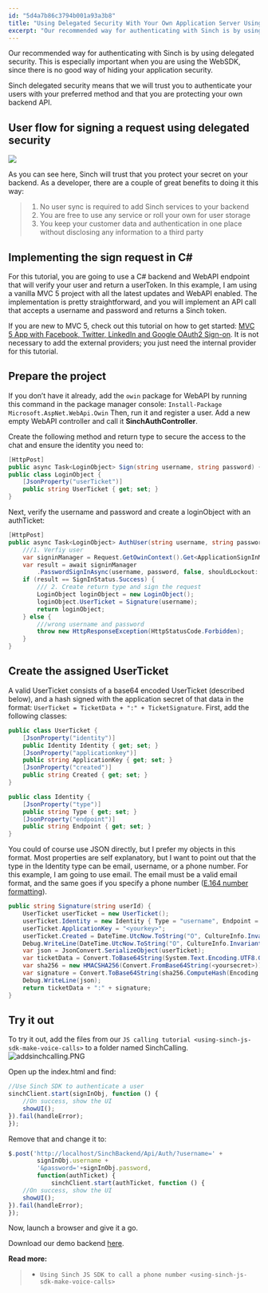 ```yaml
---
id: "5d4a7b86c3794b001a93a3b8"
title: "Using Delegated Security With Your Own Application Server Using C# and the Sinch SDK"
excerpt: "Our recommended way for authenticating with Sinch is by using delegated security. This is especially important when you are using the WebSDK, since there is no good way of hiding your application security."
---
```

Our recommended way for authenticating with Sinch is by using delegated security. This is especially important when you are using the WebSDK, since there is no good way of hiding your application security.

Sinch delegated security means that we will trust you to authenticate your users with your preferred method and that you are protecting your own backend API.

## User flow for signing a request using delegated security

![](http://www.websequencediagrams.com/files/render?link=2_0NhaiEPua84ebt97-F)

As you can see here, Sinch will trust that you protect your secret on your backend. As a developer, there are a couple of great benefits to doing it this way:

> 1.  No user sync is required to add Sinch services to your backend
> 2.  You are free to use any service or roll your own for user storage
> 3.  You keep your customer data and authentication in one place without disclosing any information to a third party

## Implementing the sign request in C#

For this tutorial, you are going to use a C\# backend and WebAPI endpoint that will verify your user and return a userToken. In this example, I am using a vanilla MVC 5 project with all the latest updates and WebAPI enabled. The implementation is pretty straightforward, and you will implement an API call that accepts a username and password and returns a Sinch token.

If you are new to MVC 5, check out this tutorial on how to get started: [MVC 5 App with Facebook, Twitter, LinkedIn and Google OAuth2 Sign-on](http://www.asp.net/mvc/tutorials/mvc-5/create-an-aspnet-mvc-5-app-with-facebook-and-google-oauth2-and-openid-sign-on). It is not necessary to add the external providers; you just need the internal provider for this tutorial.

## Prepare the project

If you don’t have it already, add the `owin` package for WebAPI by running this command in the package manager console: `Install-Package Microsoft.AspNet.WebApi.Owin` Then, run it and register a user. Add a new empty WebAPI controller and call it **SinchAuthController**.

Create the following method and return type to secure the access to the chat and ensure the identity you need to:

```csharp
[HttpPost]
public async Task<LoginObject> Sign(string username, string password) {}
public class LoginObject {
    [JsonProperty("userTicket")]
    public string UserTicket { get; set; }
}
```

Next, verify the username and password and create a loginObject with an authTicket:

```csharp
[HttpPost]
public async Task<LoginObject> AuthUser(string username, string password) {
    ///1. Verfiy user
    var signinManager = Request.GetOwinContext().Get<ApplicationSignInManager>();
    var result = await signinManager
        .PasswordSignInAsync(username, password, false, shouldLockout: false);
    if (result == SignInStatus.Success) {
        /// 2. Create return type and sign the request
        LoginObject loginObject = new LoginObject();
        loginObject.UserTicket = Signature(username);
        return loginObject;
    } else {
        ///wrong username and password
        throw new HttpResponseException(HttpStatusCode.Forbidden);
    }
}
```

## Create the assigned UserTicket

A valid UserTicket consists of a base64 encoded UserTicket (described below), and a hash signed with the application secret of that data in the format: `UserTicket = TicketData + ":" + TicketSignature`. First, add the following classes:

```csharp
public class UserTicket {
    [JsonProperty("identity")]
    public Identity Identity { get; set; }
    [JsonProperty("applicationkey")]
    public string ApplicationKey { get; set; }
    [JsonProperty("created")]
    public string Created { get; set; }
}

public class Identity {
    [JsonProperty("type")]
    public string Type { get; set; }
    [JsonProperty("endpoint")]
    public string Endpoint { get; set; }
}
```

You could of course use JSON directly, but I prefer my objects in this format. Most properties are self explanatory, but I want to point out that the type in the Identity type can be email, username, or a phone number. For this example, I am going to use email. The email must be a valid email format, and the same goes if you specify a phone number ([E.164 number formatting](http://en.wikipedia.org/wiki/E.164)).

```csharp
public string Signature(string userId) {
    UserTicket userTicket = new UserTicket();
    userTicket.Identity = new Identity { Type = "username", Endpoint = userId };
    userTicket.ApplicationKey = "<yourkey>";
    userTicket.Created = DateTime.UtcNow.ToString("O", CultureInfo.InvariantCulture);
    Debug.WriteLine(DateTime.UtcNow.ToString("O", CultureInfo.InvariantCulture));
    var json = JsonConvert.SerializeObject(userTicket);
    var ticketData = Convert.ToBase64String(System.Text.Encoding.UTF8.GetBytes(json));
    var sha256 = new HMACSHA256(Convert.FromBase64String(<yoursecret>));
    var signature = Convert.ToBase64String(sha256.ComputeHash(Encoding.UTF8.GetBytes(json)));
    Debug.WriteLine(json);
    return ticketData + ":" + signature;
}
```

## Try it out

To try it out, add the files from our `JS calling tutorial <using-sinch-js-sdk-make-voice-calls>` to a folder named SinchCalling.
![addsinchcalling.PNG](https://files.readme.io/4d3fb41-addsinchcalling.PNG)

Open up the index.html and find:

```javascript
//Use Sinch SDK to authenticate a user
sinchClient.start(signInObj, function () {
    //On success, show the UI
    showUI();
}).fail(handleError);
});
```

Remove that and change it to:

```javascript
$.post('http://localhost/SinchBackend/Api/Auth/?username=' +
        signInObj.username +
        '&password='+signInObj.password,
        function(authTicket) {
            sinchClient.start(authTicket, function () {
    //On success, show the UI
    showUI();
}).fail(handleError);
});
```

Now, launch a browser and give it a go.

Download our demo backend [here](https://github.com/sinch/net-backend-sample).

**Read more:**

>   - `Using Sinch JS SDK to call a phone number <using-sinch-js-sdk-make-voice-calls>`